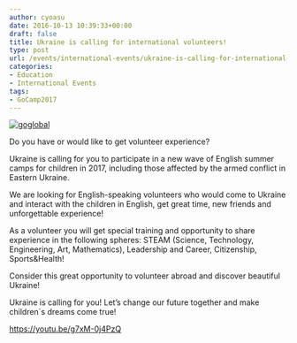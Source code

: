 ```yaml
---
author: cyoasu
date: 2016-10-13 10:39:33+00:00
draft: false
title: Ukraine is calling for international volunteers!
type: post
url: /events/international-events/ukraine-is-calling-for-international-volunteers/
categories:
- Education
- International Events
tags:
- GoCamp2017
---
```


[![goglobal](http://www.ozeukes.com/wp-content/uploads/2016/10/GoGlobal.png)
](http://gocamps.com.ua/volunteer/create)

Do you have or would like to get volunteer experience?

Ukraine is calling for you to participate in a new wave of English summer camps for children in 2017, including those affected by the armed conflict in Eastern Ukraine.

We are looking for English-speaking volunteers who would come to Ukraine and interact with the children in English, get great time, new friends and unforgettable experience! 

As a volunteer you will get special training and opportunity to share experience in the following spheres: STEAM (Science, Technology, Engineering, Art, Mathematics), Leadership and Career, Citizenship, Sports&Health! 

Consider this great opportunity to volunteer abroad and discover beautiful Ukraine! 

Ukraine is calling for you! Let’s change our future together and make children`s dreams come true!

https://youtu.be/g7xM-0j4PzQ

